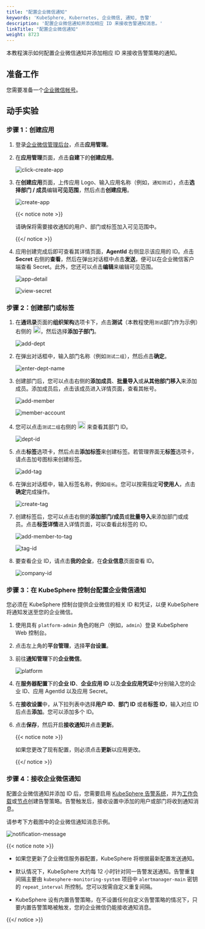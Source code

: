 ```yaml
---
title: "配置企业微信通知"
keywords: 'KubeSphere, Kubernetes, 企业微信, 通知, 告警'
description: '配置企业微信通知并添加相应 ID 来接收告警通知消息。'
linkTitle: "配置企业微信通知"
weight: 8723
---
```


本教程演示如何配置企业微信通知并添加相应 ID 来接收告警策略的通知。

## 准备工作

您需要准备一个[企业微信帐号](https://work.weixin.qq.com/wework_admin/register_wx?from=myhome)。

## 动手实验

### 步骤 1：创建应用

1. 登录[企业微信管理后台](https://work.weixin.qq.com/wework_admin/loginpage_wx)，点击**应用管理**。

2. 在**应用管理**页面，点击**自建**下的**创建应用**。

   ![click-create-app](/images/docs/zh-cn/cluster-administration/platform-settings/notification-management/configure-wecom/click-create-app.png)

3. 在**创建应用**页面，上传应用 Logo、输入应用名称（例如，`通知测试`），点击**选择部门 / 成员**编辑**可见范围**，然后点击**创建应用**。

   ![create-app](/images/docs/zh-cn/cluster-administration/platform-settings/notification-management/configure-wecom/create-app.png)

   {{< notice note >}}

   请确保将需要接收通知的用户、部门或标签加入可见范围中。

   {{</ notice >}}

4. 应用创建完成后即可查看其详情页面，**AgentId** 右侧显示该应用的 ID。点击 **Secret** 右侧的**查看**，然后在弹出对话框中点击**发送**，便可以在企业微信客户端查看 Secret。此外，您还可以点击**编辑**来编辑可见范围。

   ![app-detail](/images/docs/zh-cn/cluster-administration/platform-settings/notification-management/configure-wecom/app-detail.png)

   ![view-secret](/images/docs/zh-cn/cluster-administration/platform-settings/notification-management/configure-wecom/view-secret.png)

### 步骤 2：创建部门或标签

1. 在**通讯录**页面的**组织架构**选项卡下，点击**测试**（本教程使用`测试`部门作为示例）右侧的 <img src="/images/docs/zh-cn/cluster-administration/platform-settings/notification-management/configure-wecom/three-dots.png" height="20px">，然后选择**添加子部门**。

   ![add-dept](/images/docs/zh-cn/cluster-administration/platform-settings/notification-management/configure-wecom/add-dept.png)

2. 在弹出对话框中，输入部门名称（例如`测试二组`），然后点击**确定**。

   ![enter-dept-name](/images/docs/zh-cn/cluster-administration/platform-settings/notification-management/configure-wecom/enter-dept-name.png)

3. 创建部门后，您可以点击右侧的**添加成员**、**批量导入**或**从其他部门移入**来添加成员。添加成员后，点击该成员进入详情页面，查看其帐号。

   ![add-member](/images/docs/zh-cn/cluster-administration/platform-settings/notification-management/configure-wecom/add-member.png)

   ![member-account](/images/docs/zh-cn/cluster-administration/platform-settings/notification-management/configure-wecom/member-account.png)

4. 您可以点击`测试二组`右侧的 <img src="/images/docs/zh-cn/cluster-administration/platform-settings/notification-management/configure-wecom/three-dots.png" height="20px"> 来查看其部门 ID。

   ![dept-id](/images/docs/zh-cn/cluster-administration/platform-settings/notification-management/configure-wecom/dept-id.png)

5. 点击**标签**选项卡，然后点击**添加标签**来创建标签。若管理界面无**标签**选项卡，请点击加号图标来创建标签。

   ![add-tag](/images/docs/zh-cn/cluster-administration/platform-settings/notification-management/configure-wecom/add-tag.png)

6. 在弹出对话框中，输入标签名称，例如`组长`。您可以按需指定**可使用人**，点击**确定**完成操作。

   ![create-tag](/images/docs/zh-cn/cluster-administration/platform-settings/notification-management/configure-wecom/create-tag.png)

7. 创建标签后，您可以点击右侧的**添加部门/成员**或**批量导入**来添加部门或成员。点击**标签详情**进入详情页面，可以查看此标签的 ID。

   ![add-member-to-tag](/images/docs/zh-cn/cluster-administration/platform-settings/notification-management/configure-wecom/add-member-to-tag.png)

   ![tag-id](/images/docs/zh-cn/cluster-administration/platform-settings/notification-management/configure-wecom/tag-id.png)

8. 要查看企业 ID，请点击**我的企业**，在**企业信息**页面查看 ID。

   ![company-id](/images/docs/zh-cn/cluster-administration/platform-settings/notification-management/configure-wecom/company-id.png)

### 步骤 3：在 KubeSphere 控制台配置企业微信通知

您必须在 KubeSphere 控制台提供企业微信的相关 ID 和凭证，以便 KubeSphere 将通知发送至您的企业微信。

1. 使用具有 `platform-admin` 角色的帐户（例如，`admin`）登录 KubeSphere Web 控制台。

2. 点击左上角的**平台管理**，选择**平台设置**。

3. 前往**通知管理**下的**企业微信**。

   ![platform](/images/docs/zh-cn/cluster-administration/platform-settings/notification-management/configure-wecom/platform.png)

4. 在**服务器配置**下的**企业 ID**、**企业应用 ID** 以及**企业应用凭证**中分别输入您的企业 ID、应用 AgentId 以及应用 Secret。

5. 在**接收设置**中，从下拉列表中选择**用户 ID**、**部门 ID** 或者**标签 ID**，输入对应 ID 后点击**添加**。您可以添加多个 ID。

6. 点击**保存**，然后开启**接收通知**并点击**更新**。

   {{< notice note >}}

   如果您更改了现有配置，则必须点击**更新**以应用更改。

   {{</ notice >}}

### 步骤 4：接收企业微信通知

配置企业微信通知并添加 ID 后，您需要启用 [KubeSphere 告警系统](../../../../pluggable-components/alerting/)，并为[工作负载](../../../../project-user-guide/alerting/alerting-policy/)或[节点](../../../cluster-wide-alerting-and-notification/alerting-policy/)创建告警策略。告警触发后，接收设置中添加的用户或部门将收到通知消息。

请参考下方截图中的企业微信通知消息示例。

![notification-message](/images/docs/zh-cn/cluster-administration/platform-settings/notification-management/configure-wecom/notification_message.png)

{{< notice note >}}

- 如果您更新了企业微信服务器配置，KubeSphere 将根据最新配置发送通知。

- 默认情况下，KubeSphere 大约每 12 小时针对同一告警发送通知。告警重复间隔主要由 `kubesphere-monitoring-system` 项目中 `alertmanager-main` 密钥的 `repeat_interval` 所控制。您可以按需自定义重复间隔。

- KubeSphere 设有内置告警策略，在不设置任何自定义告警策略的情况下，只要内置告警策略被触发，您的企业微信仍能接收通知消息。

{{</ notice >}} 
